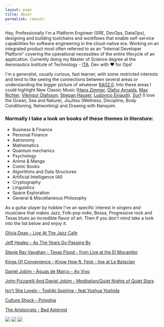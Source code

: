 ```yaml
---
layout: page
title: About
permalink: /about/
---
```


Hey, Professionally I'm a Platform Engineer (SRE, DevOps, DataOps), designing and building toolchains and workflows that enable self-service capabilities for software engineering in the cloud-native era. Working on an integrated product most often referred to as an “Internal Developer Platform” covering the operational necessities of the entire lifecycle of an application. Currently  doing my Master of Science degree at the Aeronautics Institute of Technology - [ITA](https://www.timeshighereducation.com/world-university-rankings/technological-institute-aeronautics). Dev with ♥ for Ops!

I'm a generalist, usually curious, fast learner, with some restricted interests and tend to like seeing the connections between several areas or understanding the bigger picture of whatever [6A02.0](https://www.youtube.com/watch?v=kVBAYmY8slM). Into these areas I could highlight New Classic Music ([Hans Zimmer](https://www.youtube.com/watch?v=kottjfEd7Zw), [Ólafur Arnalds](https://www.youtube.com/watch?v=Kb34JCz5wvY&t=1213s), [Max Richter](https://www.youtube.com/watch?v=b_YHE4Sx-08), [Víkingur Ólafsson](https://www.youtube.com/watch?v=h3-rNMhIyuQ), [Stjepan Hauser](https://www.youtube.com/watch?v=kn1gcjuhlhg), [Ludovico Einaudi](https://www.youtube.com/watch?v=70cfoPloJq8)), [Surf](https://www.youtube.com/watch?v=jyq_xRhSMTc) (I love the Ocean, Sea and Nature), JiuJitsu (Wellness, Discipline, Body Conditioning, Networking) and Drawing with Nanquim.

### Normally I take a look on books of these themes in literature:
- Business & Finance
- Personal Finance
- Astronomy    
- Mathematics
- Quantum mechanics
- Psychology
- Anime & Manga 
- Comic Books
- Algorithms and Data Structures
- Artificial Intelligence (AI)
- Cryptography
- Linguistics
- Space Exploration
- General & Miscellaneous Philosophy

As a guitar player by hobbie I've an specific interest in singers and musicians that makes Jazz, Folk-pop indie, Bossa, Progressive rock and Texas blues an incredible flavor of art. Then if you don't mind take a look into the list below and enjoy it.

[Olivia Dean - Live At The Jazz Cafe](https://www.youtube.com/watch?v=St7G1F4mu_4&t=1572s)

[Jeff Healey - As The Years Go Passing By](https://www.youtube.com/watch?v=gIkOaTVu8uM&list=RDgIkOaTVu8uM&start_radio=1)

[Stevie Ray Vaughan - Texas Flood - from Live at the El Mocambo](https://www.youtube.com/watch?v=KC5H9P4F5Uk)

[Kings Of Convenience - Know How ft. Feist - live at Le Bataclan](https://www.youtube.com/watch?v=HuJOswNKuwo)

[Daniel Jobim - Águas de Março - Ao Vivo](https://www.youtube.com/watch?v=achxrz7ixxY&list=RDEMavVpSFR4FaOsgmiSjRFdRg&start_radio=1&rv=ErE2Cpko1XI)

[John Pizzarelli And Daniel Jobim - Meditation/Quiet Nights of Quiet Stars](https://www.youtube.com/watch?v=ErE2Cpko1XI&list=RDEMavVpSFR4FaOsgmiSjRFdRg&index=2)

[Isn't She Lovely - Toshiki Soejima - feat.Yoshua Yoshida](https://www.youtube.com/watch?v=eHxiYwYdTZM)

[Culture Shock - Polyphia](https://www.youtube.com/watch?v=EF-PT-3IggA&list=OLAK5uy_n0DUffe79AzN1W2kP5U35qiHi1dvRJwoc)

[The Aristocrats - Bad Asteroid](https://www.youtube.com/watch?v=B8gOMUjwtwQ)

	
![](https://i.imgsafe.org/60/607aec4f21.png)
![](https://i.imgsafe.org/60/6078e2a31f.png)
![](https://i.imgsafe.org/60/60775a2051.png)
